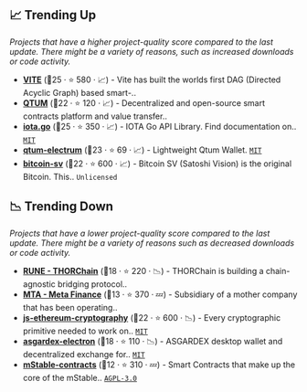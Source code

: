## 📈 Trending Up

_Projects that have a higher project-quality score compared to the last update. There might be a variety of reasons, such as increased downloads or code activity._

- <b><a href="https://github.com/vitelabs">VITE</a></b> (🥉25 ·  ⭐ 580 · 📈) - Vite has built the worlds first DAG (Directed Acyclic Graph) based smart-.. <code><img src="https://git.io/J9cO9" style="display:inline;" width="13" height="13"></code>
- <b><a href="https://github.com/qtumproject">QTUM</a></b> (🥉22 ·  ⭐ 120 · 📈) - Decentralized and open-source smart contracts platform and value transfer..
- <b><a href="https://github.com/iotaledger/iota.go">iota.go</a></b> (🥇25 ·  ⭐ 350 · 📈) - IOTA Go API Library. Find documentation on.. <code><a href="http://bit.ly/34MBwT8">MIT</a></code>
- <b><a href="https://github.com/qtumproject/qtum-electrum">qtum-electrum</a></b> (🥇23 ·  ⭐ 69 · 📈) - Lightweight Qtum Wallet. <code><a href="http://bit.ly/34MBwT8">MIT</a></code>
- <b><a href="https://github.com/bitcoin-sv/bitcoin-sv">bitcoin-sv</a></b> (🥇22 ·  ⭐ 600 · 📈) - Bitcoin SV (Satoshi Vision) is the original Bitcoin. This.. <code>Unlicensed</code>

## 📉 Trending Down

_Projects that have a lower project-quality score compared to the last update. There might be a variety of reasons such as decreased downloads or code activity._

- <b><a href="https://github.com/thorchain">RUNE - THORChain</a></b> (🥉18 ·  ⭐ 220 · 📉) - THORChain is building a chain-agnostic bridging protocol.. <code><img src="https://git.io/J9cOd" style="display:inline;" width="13" height="13"></code>
- <b><a href="https://github.com/mstable">MTA - Meta Finance</a></b> (🥉13 ·  ⭐ 370 · 💤) - Subsidiary of a mother company that has been operating.. <code><img src="https://git.io/J9cO9" style="display:inline;" width="13" height="13"></code>
- <b><a href="https://github.com/ethereum/js-ethereum-cryptography">js-ethereum-cryptography</a></b> (🥇22 ·  ⭐ 600 · 📉) - Every cryptographic primitive needed to work on.. <code><a href="http://bit.ly/34MBwT8">MIT</a></code>
- <b><a href="https://github.com/thorchain/asgardex-electron">asgardex-electron</a></b> (🥈18 ·  ⭐ 110 · 📉) - ASGARDEX desktop wallet and decentralized exchange for.. <code><a href="http://bit.ly/34MBwT8">MIT</a></code>
- <b><a href="https://github.com/mstable/mStable-contracts">mStable-contracts</a></b> (🥉12 ·  ⭐ 310 · 💤) - Smart Contracts that make up the core of the mStable.. <code><a href="http://bit.ly/3pwmjO5">AGPL-3.0</a></code>

